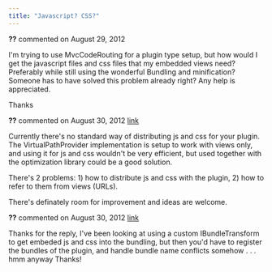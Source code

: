 ```yaml
---
title: "Javascript? CSS?"
---
```

<div id="post906114" class="discussion-comment op">
   <div class="discussion-header"><b>??</b> commented on 
      <time datetime="2012-08-29T22:30:22.993-07:00" title="2012-08-29T22:30:22.993-07:00">August 29, 2012</time>
   </div>
   <div class="discussion-message">
<p>I'm trying to use MvcCodeRouting for a plugin type setup, but how would I get the javascript files and css files that my embedded views need? Preferably while still using the wonderful Bundling and minification? Someone has to have solved this problem already
 right? Any help is appreciated.</p>
<p>Thanks</p>
</div>
</div>
<div id="post906367" class="discussion-comment">
   <div class="discussion-header"><b>??</b> commented on 
      <time datetime="2012-08-30T08:29:27.387-07:00" title="2012-08-30T08:29:27.387-07:00">August 30, 2012</time> <a href="#post906367" class="post-link">link</a></div>
   <div class="discussion-message"><p>Currently there's no standard way of distributing js and css for your plugin. The VirtualPathProvider implementation is setup to work with views only, and using it for js and css wouldn't be very efficient, but used together with the optimization library could be a good solution.</p>
<p>There's 2 problems: 1) how to distribute js and css with the plugin, 2) how to refer to them from views (URLs).&nbsp;</p>
<p>There's definately room for improvement and ideas are welcome.</p></div>
</div>
<div id="post906488" class="discussion-comment">
   <div class="discussion-header"><b>??</b> commented on 
      <time datetime="2012-08-30T11:36:08.2-07:00" title="2012-08-30T11:36:08.2-07:00">August 30, 2012</time> <a href="#post906488" class="post-link">link</a></div>
   <div class="discussion-message"><p>Thanks for the reply, I've been looking at using a custom IBundleTransform to get embeded js and css into the bundling, but then you'd have to register the bundles of the plugin, and handle bundle name conflicts somehow . . . hmm anyway Thanks!</p></div>
</div>